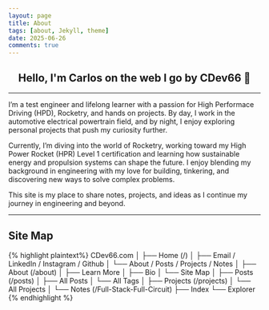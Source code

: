 ```yaml
---
layout: page
title: About
tags: [about, Jekyll, theme]
date: 2025-06-26
comments: true
---
```


## <center>Hello, I'm Carlos on the web I go by CDev66 👋</center>

---

I’m a test engineer and lifelong learner with a passion for High Performace Driving (HPD), Rocketry, and hands on projects. By day, I work in the automotive electrical powertrain field, and by night, I enjoy exploring personal projects that push my curiosity further.

Currently, I’m diving into the world of Rocketry, working toward my High Power Rocket (HPR) Level 1 certification and learning how sustainable energy and propulsion systems can shape the future. I enjoy blending my background in engineering with my love for building, tinkering, and discovering new ways to solve complex problems.

This site is my place to share notes, projects, and ideas as I continue my journey in engineering and beyond.

---


## Site Map

{% highlight plaintext%}
CDev66.com
│
├── Home (/)
│     ├── Email / LinkedIn / Instagram / Github
│     └── About / Posts / Projects / Notes
│
├── About (/about)
│     ├── Learn More
│     ├── Bio
│     └── Site Map
│
├── Posts (/posts)
│     ├── All Posts
│     └── All Tags
│
├── Projects (/projects)
│     └── All Projects
│
└── Notes (/Full-Stack-Full-Circuit)
      ├── Index
      └── Explorer
{% endhighlight %}

